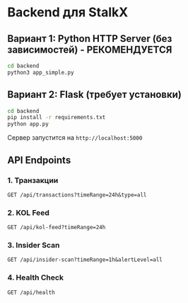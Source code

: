 # Backend для StalkX

## Вариант 1: Python HTTP Server (без зависимостей) - РЕКОМЕНДУЕТСЯ

```bash
cd backend
python3 app_simple.py
```

## Вариант 2: Flask (требует установки)

```bash
cd backend
pip install -r requirements.txt
python app.py
```

Сервер запустится на `http://localhost:5000`

## API Endpoints

### 1. Транзакции
```
GET /api/transactions?timeRange=24h&type=all
```

### 2. KOL Feed
```
GET /api/kol-feed?timeRange=24h
```

### 3. Insider Scan
```
GET /api/insider-scan?timeRange=1h&alertLevel=all
```

### 4. Health Check
```
GET /api/health
```
